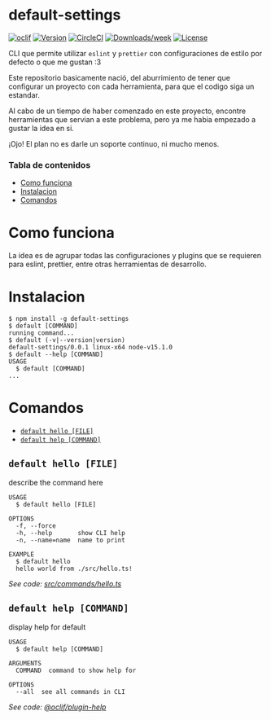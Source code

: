 default-settings
================
[![oclif](https://img.shields.io/badge/cli-oclif-brightgreen.svg)](https://oclif.io)
[![Version](https://img.shields.io/npm/v/default-settings.svg)](https://npmjs.org/package/default-settings)
[![CircleCI](https://circleci.com/gh/cuderbot/default-settings-node/tree/master.svg?style=shield)](https://circleci.com/gh/cuderbot/default-settings-node/tree/master)
[![Downloads/week](https://img.shields.io/npm/dw/default-settings.svg)](https://npmjs.org/package/default-settings)
[![License](https://img.shields.io/npm/l/default-settings.svg)](https://github.com/cuderbot/default-settings-node/blob/master/package.json)

CLI que permite utilizar `eslint` y `prettier` con configuraciones de estilo por defecto o que me gustan :3

Este repositorio basicamente nació, del aburrimiento de tener que configurar un proyecto con cada herramienta,
para que el codigo siga un estandar.

Al cabo de un tiempo de haber comenzado en este proyecto, encontre herramientas que servian a este problema,
pero ya me habia empezado a gustar la idea en si. 

¡Ojo!
El plan no es darle un soporte continuo, ni mucho menos.


<!-- toc -->
### Tabla de contenidos
* [Como funciona](#como-funciona)
* [Instalacion](#instalacion)
* [Comandos](#comandos)
<!-- tocstop -->
<!-- comoFuncionaStop -->
# Como funciona

La idea es de agrupar todas las configuraciones y plugins que se requieren para eslint,
prettier, entre otras herramientas de desarrollo.
<!-- comoFuncionaStop -->
# Instalacion
<!-- instalacion -->
```sh-session
$ npm install -g default-settings
$ default [COMMAND]
running command...
$ default (-v|--version|version)
default-settings/0.0.1 linux-x64 node-v15.1.0
$ default --help [COMMAND]
USAGE
  $ default [COMMAND]
...
```
<!-- instalacionStop -->
# Comandos
<!-- comandos -->
* [`default hello [FILE]`](#default-hello-file)
* [`default help [COMMAND]`](#default-help-command)

## `default hello [FILE]`

describe the command here

```
USAGE
  $ default hello [FILE]

OPTIONS
  -f, --force
  -h, --help       show CLI help
  -n, --name=name  name to print

EXAMPLE
  $ default hello
  hello world from ./src/hello.ts!
```

_See code: [src/commands/hello.ts](https://github.com/cuderbot/default-settings-node/blob/v0.0.1/src/commands/hello.ts)_

## `default help [COMMAND]`

display help for default

```
USAGE
  $ default help [COMMAND]

ARGUMENTS
  COMMAND  command to show help for

OPTIONS
  --all  see all commands in CLI
```

_See code: [@oclif/plugin-help](https://github.com/oclif/plugin-help/blob/v3.2.0/src/commands/help.ts)_
<!-- comandosStop -->
